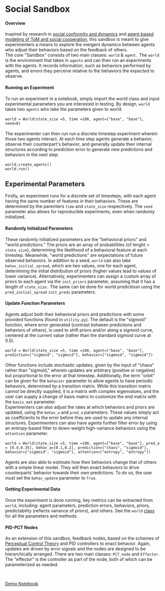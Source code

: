 # Social Sandbox

#### Overview
Inspired by research in [social conformity and dynamics](https://www.sciencedirect.com/science/article/abs/pii/S157106452030004X) and [agent-based modeling of ToM and social cooperation](https://arxiv.org/abs/2208.11660), this sandbox is meant to give experimenters a means to explore the mergent dynamics between agents who adjust their behaviors based on the feedback of others. 
<br/>
The core "Sandbox" consists of two main classes: `world` & `agent.` The `world` is the environment that takes in `agents` and can then run an experiments with the agents. It records information, such as behaviors performed by agents, and errors they perceive relative to the behaviors the expected to observe. 
<br/>

#### Running an Experiment
To run an experiment in a notebook, simply import the world class and input experimental parameters you are interested in testing. By design, `world` takes two `agents` who take the parameters given to world. 
<br/>
<br/>
`world = World(state_size =5, time =100, agent=["base", "base"], seed=8)`
<br/>
<br/>
The experimenter can then run run a discrete timestep experiment wherein those two agents interact. At each time step agents generate a behavior, observe their counterpart's behavior, and generally update their internal structures according to prediction error to generate new predictions and behaviors in the next step.
<br/>
<br/>
`world.create_agents()`
<br/>
`world.run()`
<br/>

## Experimental Parameters
Firstly, an experiment runs for a discrete set of timesteps, with each agent having the same number of features in their behaviors. These are determined by the paremters `time` and `state_size` respectively. The `seed` parameter also allows for reproducible experiments, even when randomly initialized.
<br/>

#### Randomly Initialized Parameters
These randomly initialized parameters are the "behavioral priors" and "world predictions." The priors are an array of probabilities (of lenght = `state_size`), determining the likelihood of a behavioral feature at each timestep. Meanwhile, "world predictions" are expectations of future observed behaviors. In addition to a seed, `world` can also take `behav_initial_spread`, which are two values, one for each agent, determining the initial distribution of priors (higher values lead to values of lower variance). Alternatively, experimenters can assign a custom array of priors to each agent via the `init_priors` parameter, assuming that it has a length of `state_size.` The same can be done for world predictiosn using the `pred_initial_spread` `init_preds` parameters.
<br/>

#### Update Function Parameters
Agents adjust both their behavioral priors and predictions with some provided functions (found in `utility.py`). The default is the "sigmoid" function, where error generated (contrast between predictions and behaviors of others), is used to shift priors and/or along a sigmoid curve, centered at the current value (rather than the standard sigmoid curve at 0.5).
<br/>
<br/>
`world = World(state_size =5, time =100, agent=["base", "base"], prediction=["sigmoid", "sigmoid"], behavior=["sigmoid", "sigmoid"])`
<br/>
<br/>
Other functions include stochastic updates, given by the input of "chaos" rather than "sigmoid," wherein updates are arbitrary (positive or negative) but proportional to the error at that timestep. Additionally, the term "orbit" can be given for the `behavior` parameter to allow agents to have periodic behaviors, determined by a transition matrix. While this transition matrix cannot be directly supplied, it is a matrix with complex eigenvalues, and the user can supply a change of basis matrix to customize the end matrix with the `basis_mat` parameter.
<br/>
Experimenters can also adjust the rates at which behaviors and priors are updated, using the `behav_a` and `pred_a` parameters. These values simply act as coefficients to the error before they are used to update any internal structures. Experimenters can also have agents further filter error by using an entropy-based filter to down-weight high-variance behaviors using the `attention` parameter.
<br/>
<br/>
`world = World(state_size =5, time =100, agent=["base", "base"], pred_a = [0.4,0.35], behav_a=[0.1,0.2], prediction=["chaos", "sigmoid"], behavior=["sigmoid", "sigmoid"], attention=["entropy", "entropy"])`
<br/>
<br/>
Agents are also able to estimate how their behaviors change that of others with a simple linear model. They will then enact behaviors to drive counterparts' behavior towards their own predictions. To do so, the user must set the `behav_update` parameter to `True`.
<br/>

#### Getting Experimental Data
Once the experiment is done running, key metrics can be extracted from `world`, including: agent parameters, prediction errors, behaviors, priors, predictability (reflects variance of priors), and others. See the `world` [class](https://github.com/rpassas/Social_AI/blob/main/sandbox/world.py) for all the parameters and methods. 
<br/>

#### PID-PCT Nodes
As an extension of this sandbox, feedback nodes, based on the schemes of [Perceptual Control Theory](https://psycnet.apa.org/record/1974-10192-000) and PID controllers to enact behavior. Again, updates are driven by error signals and the nodes are designed to be hierarchically arranged. There are two main classes: `PCT_node` and `Effector`. The "effector" is the controller as part of the node, both of which can be parameterized as needed.


<br/>

[Demo Notebook](https://github.com/rpassas/Social_AI/blob/main/experiments/base_agent_demo.ipynb)
